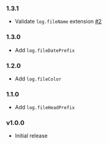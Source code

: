 ### 1.3.1

* Validate `log.fileName` extension [#2](https://github.com/antoine-pous/npmlogger/issues/2)

### 1.3.0

* Add `log.fileDatePrefix`

### 1.2.0

* Add `log.fileColor`

### 1.1.0

* Add `log.fileHeadPrefix`

### v1.0.0

* Initial release
